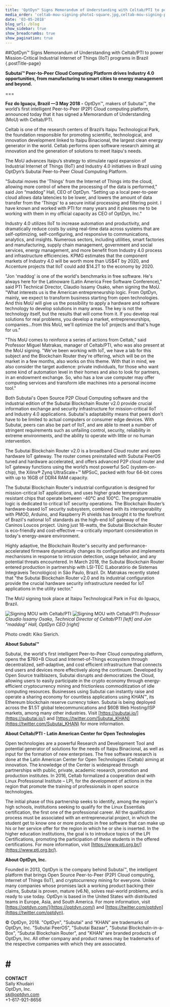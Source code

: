 ```yaml
---
title: 'OptDyn™ Signs Memorandum of Understanding with Celtab/PTI to power Mission-Critical Industrial Internet of Things (IIoT) programs in Brazil'
media_order: 'celtab-mou-signing-photo1-square.jpg,celtab-mou-signing-photo2-square-2.jpg'
date: '03-05-2018'
blog_url: /blog
show_sidebar: true
show_breadcrumbs: true
show_pagination: true
---
```


##OptDyn™ Signs Memorandum of Understanding with Celtab/PTI to power Mission-Critical Industrial Internet of Things (IIoT) programs in Brazil {.postTitle-page}

**Subutai™ Peer-to-Peer Cloud Computing Platform drives Industry 4.0 opportunities, from manufacturing to smart cities to energy management and beyond.**

===

**Foz do Iguaçu, Brazil —3 May 2018 -** OptDyn™, makers of Subutai™, the world’s first intelligent Peer-to-Peer (P2P) Cloud computing platform, announced today that it has signed a Memorandum of Understanding (MoU) with Celtab/PTI.

Celtab is one of the research centers of Brazil’s Itaipu Technological Park, the foundation responsible for promoting scientific, technological, and innovation development linked to Itaipu Binacional, the largest clean energy generator in the world. Celtab performs open software research aiming at innovation and the generation of solutions to meet Itaipu's needs.

The MoU advances Itaipu’s strategy to stimulate rapid expansion of Industrial Internet of Things (IIoT) and Industry 4.0 initiatives in Brazil using OptDyn’s Subutai Peer-to-Peer Cloud Computing Platform.

"Subutai moves the 'Things' from the Internet of Things into the cloud, allowing more control of where the processing of the data is performed," said Jon “maddog” Hall, CEO of OptDyn. "Setting up a local peer-to-peer cloud allows data latencies to be lower, and lowers the amount of data transfer from the 'Things' to a secure initial processing and filtering point. I have known and worked with PTI for many years and it pleases me to be working with them in my official capacity as CEO of OptDyn, Inc."

Industry 4.0 utilizes IIoT to increase automation and productivity, and dramatically reduce costs by using real-time data across systems that are self-optimizing, self-configuring, and responsive to communications, analytics, and insights. Numerous sectors, including utilities, smart factories and manufacturing, supply chain management, government and social services, energy management, and more benefit from Industry 4.0 process and infrastructure efficiencies. KPMG estimates that the component markets of Industry 4.0 will be worth more than US$4T by 2020, and Accenture projects that IIoT could add $14.2T to the economy by 2020.

"Jon 'maddog' is one of the world's benchmarks in free software. He's always here for the Latinoware (Latin America Free Software Conference)," said PTI Technical Director, Claudio Issamy Osako, when signing the MoU. "What interests us is the American entrepreneurship logic. From OptDyn, mainly, we expect to transform business starting from open technologies. And this MoU will give us the possibility to apply a hardware and software technology to develop solutions in many areas. The key is not the technology itself, but the results that will come from it. If you develop real solutions for real problems, you develop a market, entrepreneurships, companies...from this MoU, we'll optimize the IoT projects and that's huge for us."

"This MoU comes to reinforce a series of actions from Celtab," said Professor Miguel Matrakas, manager of Celtab/PTI, who was also present at the MoU signing. "We’ve been working with IoT, we have a lab for this subject and the Blockchain Router they're offering, which will be on the market in a few months, also works on this theme. With that in mind, we also consider the target audience: private individuals, for those who want some kind of automation level in their homes and also to look for partners, in an endowment exchange. So, who has a low use computer may offer computing services and transform idle machines into a personal income tool."

Both Subutai's Open Source P2P Cloud Computing software and the industrial edition of the Subutai Blockchain Router v2.0 provide crucial information exchange and security infrastructure for mission-critical IIoT and Industry 4.0 applications. Subutai's adaptability means that peers  don’t have to be limited to actual computers or consumer edge devices. With Subutai, peers can also be part of IIoT, and are able to meet a number of stringent requirements such as unfailing control, security, reliability in extreme environments, and the ability to operate with little or no human intervention.

The Subutai Blockchain Router v2.0 is a broadband Cloud router and open hardware IoT gateway. The router comes preinstalled with Subutai PeerOS tuned and hardware accelerated, and offers advanced P2P cloud router and IoT gateway functions using the world’s most powerful SoC (system-on-chip), the Xilinx® Zynq UltraScale+™ MPSoC, packed with four 64-bit cores with up to 16GB of DDR4 RAM capacity.

The Subutai Blockchain Router's industrial configuration is designed for mission-critical IoT applications, and uses higher grade temperature resistant chips that operate between -40°C and 100°C. The programmable logic is dedicated to critical IoT security operations. The Blockchain Router’s hardware-based IoT security subsystem, combined with its interoperability with PMOD, Arduino, and Raspberry Pi shields has brought it to the forefront of Brazil's national IoT standards as the high-end IoT gateway of the Caninos Loucos project. Using just 18-watts, the Subutai Blockchain Router is eco-friendly and cost-effective —a critically important consideration in today's energy-aware environment.

Highly adaptive, the Blockchain Router's security and performance-accelerated firmware dynamically changes its configuration and implements mechanisms in response to intrusion detection, usage behavior, and any potential threats encountered. In March 2018, the Subutai Blockchain Router entered production in partnership with LSI-TEC (Laboratório de Sistemas Integráveis Tecnológico) in São Paulo, Brazil. Dr. Matrakas recently stated that "the Subutai Blockchain Router v2.0 and its industrial configuration provide the crucial hardware security infrastructure needed for IoT applications in the utility sector."

The MoU signing took place at Itaipu Technological Park in Foz do Iguaçu, Brazil.

![Signing MOU with Celtab/PTI](celtab-mou-signing-photo1-square.jpg?classes=img-responsive,imgCol)
![Signing MOU with Celtab/PTI](celtab-mou-signing-photo2-square-2.jpg?classes=img-responsive,imgCol)
_Professor Claudio Issamy Osako, Technical Director of Celtab/PTI [left] and Jon “maddog” Hall, OptDyn CEO [right]_

Photo credit: Kiko Sierich.

**About Subutai™**

Subutai, the world's first intelligent Peer-to-Peer Cloud computing platform, opens the $760+B Cloud and Internet-of-Things ecosystem through decentralized, self-adaptive, and cost efficient infrastructure that connects end users and devices more effectively along the continuum. Developed by Open Source trailblazers, Subutai disrupts and democratizes the Cloud, allowing users to easily participate in the crypto economy through energy-efficient cryptocurrency mining and frictionless commoditization of idle computing resources. Businesses using Subutai can instantly raise and operate a sharing economy for countless applications using KHAN™, its Ethereum blockchain reserve currency token. Subutai is being deployed across the $1.5T global telecommunications and $60B Web Hosting/ISP markets, among many other industries. Visit [https://subutai.io/](https://subutai.io/) and [https://twitter.com/Subutai_KHAN](https://twitter.com/Subutai_KHAN) for more information.

**About Celtab/PTI - Latin American Center for Open Technologies**

Open technologies are a powerful Research and Development Tool and potential generator of solutions for the needs of Itaipu Binacional, as well as input for the formation of new enterprises. The free software research is done at the Latin American Center for Open Technologies (Celtab) aiming at innovation. The knowledge of the Center is widespread through partnerships with public, private, academic research, promotion and production institutes. In 2016, Celtab formalized a cooperation deal with Linux Professional Institute – LPI, for the development of actions in the region that promote the training of professionals in open source technologies.

The initial phase of this partnership seeks to identify, among the region's high schools, institutions seeking to qualify for the Linux Essentials certification, the first one of the professional career. All the qualification process must be associated with an entrepreneurial project, in which the student get to know one or more products in free software that can make up his or her service offer for the region in which he or she is inserted. In the higher education institutions, the goal is to introduce topics of the LPI Certifications, promoting the participation of these students in the offered certifications. For more information, visit [https://www.pti.org.br/](https://www.pti.org.br/).

**About OptDyn, Inc.**

Founded in 2013, OptDyn is the company behind Subutai™, the intelligent platform that brings Open Source Peer-to-Peer (P2P) Cloud computing, Internet of Things (IoT), and cryptocurrency mining for everyone. Unlike many companies whose promises lack a working product backing their claims, Subutai is proven, mature (v6.N), solves real-world problems, and is ready to use today. OptDyn is based in the United States with distributed teams in Europe, Asia, and South America. For more information, visit [https://optdyn.com/](https://optdyn.com/) and [https://twitter.com/optdyn](https://twitter.com/optdyn).

© OptDyn, 2018. "OptDyn", "Subutai" and “KHAN” are trademarks of OptDyn, Inc.  "Subutai PeerOS", "Subutai Bazaar", "Subutai  Blockchain-in-a-Box", “Subutai Blockchain Router", and "KHAN" are branded products of OptDyn, Inc. All other company and product names may be trademarks of the respective companies with which they are associated.

# # #

**CONTACT**<br>
Sally Khudairi<br>
OptDyn, Inc.<br>
sk@optdyn.com<br>
+1-617-921-8656